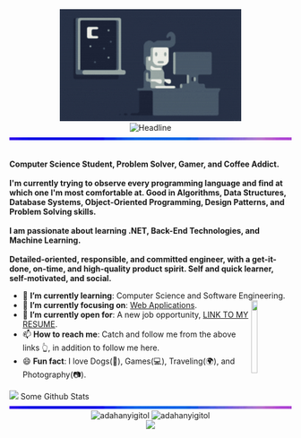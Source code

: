 <div>
    <div align=center>
        <img src="https://raw.githubusercontent.com/AVS1508/AVS1508/master/assets/Night-Coding.gif" alt="Computer Guy" height="200">
    </div>
     <div align=center>
        <img src="https://readme-typing-svg.herokuapp.com?color=%2338C2FF&size=32&center=true&vCenter=true&width=600&height=50&lines=Hi+there+I'm+Ada+%F0%9F%91%81;Computer+Science+Student;Problem+Solver" width="450px" height="60cm" alt="Headline" />
    </div>
</div>
<div align="center">
<img height="5cm" width="1000px" src="https://raw.githubusercontent.com/AnderMendoza/AnderMendoza/main/assets/line-neon.gif" alt="line_color"/>
</div>
    <div align=left>
        <br>
        <p>
            <strong>
                Computer Science Student, Problem Solver, Gamer, and Coffee Addict.<br><br>
                I'm currently trying to observe every programming language and find at which one I'm most comfortable at. Good in Algorithms, Data Structures, Database Systems, Object-Oriented Programming, Design Patterns, and Problem Solving skills.<br><br>
                I am passionate about learning .NET, Back-End Technologies, and Machine Learning.<br><br>
                Detailed-oriented, responsible, and committed engineer, with a get-it-done, on-time, and high-quality product spirit. Self and quick learner, self-motivated, and social.
            </strong>
        </p>
        <ul>
            <li>🌱 <b>I’m currently learning</b>: Computer Science and Software Engineering.</li>
            <img align="right" src="https://raw.githubusercontent.com/7oSkaaa/7oSkaaa/main/Images/about_me.gif" width="15%" height="130cm" style="display:inline;">
            <li>🎯 <b>I’m currently focusing on</b>: <a href="https://ahmedfathydev.github.io/Problem-Solving/">Web Applications</a>.</li>
            <li>🤔 <b>I’m currently open for</b>: A new job opportunity, <a href="https://docs.google.com/document/d/1hOXWlK_m0-hD0YcOKCGe6ifDhJKrcXD25efGjP8jc6w/edit?usp=sharing">LINK TO MY RESUME</a>.</li>
            <li>📫 <b>How to reach me</b>: Catch and follow me from the above links 👆, in addition to follow me here.</li>
            <li>😄 <b>Fun fact</b>: I love Dogs(🐶), Games(💻), Traveling(🌍), and Photography(📷).</li>
        </ul>
    </div>
    <div>
        <div align=left>
        <img src="https://user-images.githubusercontent.com/5679180/79618120-0daffb80-80be-11ea-819e-d2b0fa904d07.gif" width="50px"> Some Github Stats
    </div>
<div align="center">
<img height="5cm" width="1000px" src="https://raw.githubusercontent.com/AnderMendoza/AnderMendoza/main/assets/line-neon.gif" alt="line_color"/>
</div>
<div align="center">
<img height="150em" src="https://github-readme-stats.vercel.app/api/top-langs?username=adahanyigitol&show_icons=true&locale=en&layout=compact" alt="adahanyigitol"/>
<img height="150em" src="https://github-readme-stats.vercel.app/api?username=adahanyigitol&show_icons=true&locale=en" alt="adahanyigitol"/>
</div>
<div align="center">
  <img src="https://github-readme-streak-stats.herokuapp.com/?user=adahanyigitol&" />
</div>
